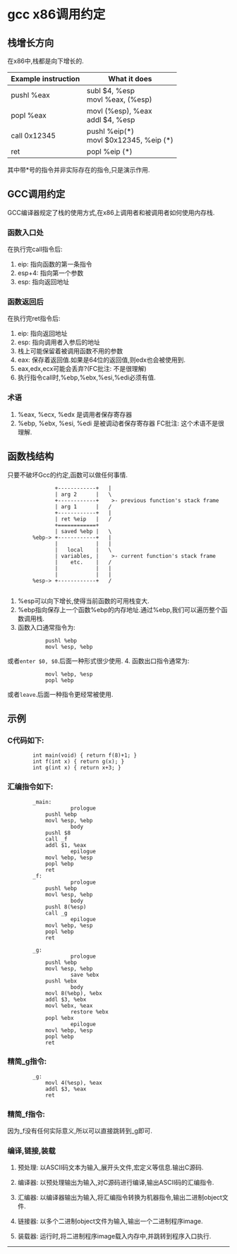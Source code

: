 # gcc x86调用约定

## 栈增长方向
在x86中,栈都是向下增长的.

| Example instruction | What it does |
| --- | --- |
| pushl %eax | 	subl $4, %esp <br> movl %eax, (%esp) | 
| popl %eax | movl (%esp), %eax <br> addl $4, %esp | 
| call 0x12345 | pushl %eip(\*) <br> movl $0x12345, %eip (\*) | 
| ret | popl %eip (\*) |

其中带*号的指令并非实际存在的指令,只是演示作用.

## GCC调用约定
GCC编译器规定了栈的使用方式,在x86上调用者和被调用者如何使用内存栈.

### 函数入口处
在执行完call指令后:
1. eip: 指向函数的第一条指令
2. esp+4: 指向第一个参数
3. esp: 指向返回地址

### 函数返回后
在执行完ret指令后:
1. eip: 指向返回地址
2. esp: 指向调用者入参后的地址
3. 栈上可能保留着被调用函数不用的参数
4. eax: 保存着返回值.如果是64位的返回值,则edx也会被使用到.
5. eax,edx,ecx可能会丢弃?(FC批注: 不是很理解)
6. 执行指令call时,%ebp,%ebx,%esi,%edi必须有值.

### 术语
1. %eax, %ecx, %edx 是调用者保存寄存器
2. %ebp, %ebx, %esi, %edi 是被调动者保存寄存器
FC批注: 这个术语不是很理解.


## 函数栈结构
只要不破坏Gcc的约定,函数可以做任何事情.

```
		       +------------+   |
		       | arg 2      |   \
		       +------------+    >- previous function's stack frame
		       | arg 1      |   /
		       +------------+   |
		       | ret %eip   |   /
		       +============+   
		       | saved %ebp |   \
		%ebp-> +------------+   |
		       |            |   |
		       |   local    |   \
		       | variables, |    >- current function's stack frame
		       |    etc.    |   /
		       |            |   |
		       |            |   |
		%esp-> +------------+   /
		
```
1. %esp可以向下增长,使得当前函数的可用栈变大.
2. %ebp指向保存上一个函数%ebp的内存地址.通过%ebp,我们可以遍历整个函数调用栈.
3. 函数入口通常指令为:
```
			pushl %ebp
			movl %esp, %ebp
```
或者`enter $0, $0`.后面一种形式很少使用.
4. 函数出口指令通常为:
```
			movl %ebp, %esp
			popl %ebp
``` 
或者`leave`.后面一种指令更经常被使用.

## 示例
### C代码如下:
```
		int main(void) { return f(8)+1; }
		int f(int x) { return g(x); }
		int g(int x) { return x+3; }
```
### 汇编指令如下:
```
		_main:
					prologue
			pushl %ebp
			movl %esp, %ebp
					body
			pushl $8
			call _f
			addl $1, %eax
					epilogue
			movl %ebp, %esp
			popl %ebp
			ret
		_f:
					prologue
			pushl %ebp
			movl %esp, %ebp
					body
			pushl 8(%esp)
			call _g
					epilogue
			movl %ebp, %esp
			popl %ebp
			ret

		_g:
					prologue
			pushl %ebp
			movl %esp, %ebp
					save %ebx
			pushl %ebx
					body
			movl 8(%ebp), %ebx
			addl $3, %ebx
			movl %ebx, %eax
					restore %ebx
			popl %ebx
					epilogue
			movl %ebp, %esp
			popl %ebp
			ret
```

### 精简_g指令:
```
		_g:
			movl 4(%esp), %eax
			addl $3, %eax
			ret
```

### 精简_f指令:
因为\_f没有任何实际意义,所以可以直接跳转到\_g即可.

### 编译,链接,装载
1. 预处理:
以ASCII码文本为输入,展开头文件,宏定义等信息.输出C源码.

2. 编译器:
以预处理输出为输入,对C源码进行编译,输出ASCII码的汇编指令.

3. 汇编器:
以编译器输出为输入,将汇编指令转换为机器指令,输出二进制object文件.

4. 链接器:
以多个二进制object文件为输入,输出一个二进制程序image.

5. 装载器:
运行时,将二进制程序image载入内存中,并跳转到程序入口执行.












----